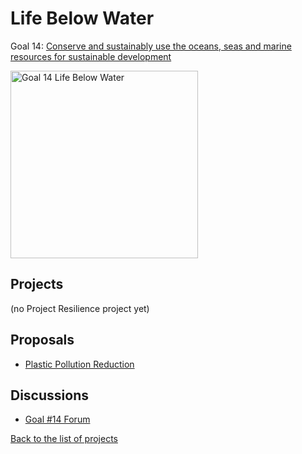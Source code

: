 # Life Below Water

[un_sdg_link]: https://sdgs.un.org/goals/goal14

Goal 14: [Conserve and sustainably use the oceans, seas and marine resources for sustainable development][un_sdg_link]

[<img src="../images/sdgs/E-WEB-Goal-14.png" alt="Goal 14 Life Below Water" width="300">][un_sdg_link]

## Projects

(no Project Resilience project yet)

## Proposals

- [Plastic Pollution Reduction](../proposals/plastic_pollution.md)

## Discussions

[goal14_sdg_link]: 
https://github.com/Project-Resilience/platform/discussions/36

- [Goal #14 Forum][goal14_sdg_link]

[Back to the list of projects](../README.md)
